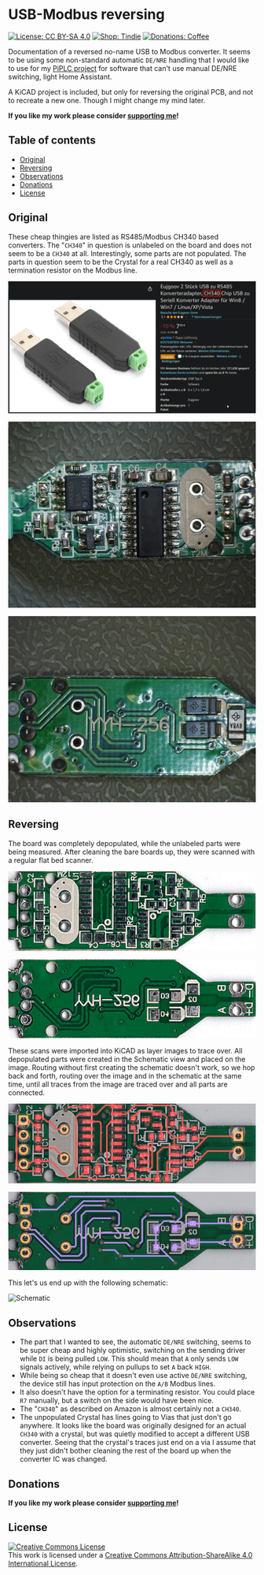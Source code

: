 # USB-Modbus reversing <!-- omit in toc -->

[![License: CC BY-SA 4.0](https://img.shields.io/badge/license-CC%20BY--SA%204.0-blue?style=flat-square)](https://creativecommons.org/licenses/by-sa/4.0/)
[![Shop: Tindie](https://img.shields.io/badge/shop-Tindie-blue?style=flat-square)](https://www.tindie.com/stores/binary-6/?ref=offsite_badges&utm_source=sellers_Chrismettal&utm_medium=badges&utm_campaign=badge_medium)
[![Donations: Coffee](https://img.shields.io/badge/donations-Coffee-brown?style=flat-square)](https://github.com/Chrismettal#donations)

Documentation of a reversed no-name USB to Modbus converter. It seems to be using some non-standard automatic `DE/NRE` handling that I would like to use for my [PiPLC project](https://github.com/chrismettal/piplc) for software that can't use manual DE/NRE switching, light Home Assistant.

A KiCAD project is included, but only for reversing the original PCB, and not to recreate a new one. Though I might change my mind later.

**If you like my work please consider [supporting me](https://github.com/Chrismettal#donations)!**

## Table of contents <!-- omit in toc -->

- [Original](#original)
- [Reversing](#reversing)
- [Observations](#observations)
- [Donations](#donations)
- [License](#license)

## Original

These cheap thingies are listed as RS485/Modbus CH340 based converters. The "`CH340`" in question is unlabeled on the board and does not seem to be a `CH340` at all.
Interestingly, some parts are not populated. The parts in question seem to be the Crystal for a real CH340 as well as a termination resistor on the Modbus line.

![Amazon Listing](/img/Amazon.png)

![MicroFront](/img/Microscope_Popu_Front.jpg)

![MicroBack](/img/Microscope_Popu_Back.jpg)

## Reversing

The board was completely depopulated, while the unlabeled parts were being measured. After cleaning the bare boards up, they were scanned with a regular flat bed scanner.

![ScanFront](img/ScanFront.jpg)

![ScanFront](img/ScanBack.jpg)

These scans were imported into KiCAD as layer images to trace over. All depopulated parts were created in the Schematic view and placed on the image. Routing without first creating the schematic doesn't work, so we hop back and forth, routing over the image and in the schematic at the same time, until all traces from the image are traced over and all parts are connected.

![KiFront](/img/KiFront.png)

![KiBack](/img/KiBack.png)

This let's us end up with the following schematic:

![Schematic](/img/Schematic.png.png)

## Observations

- The part that I wanted to see, the automatic `DE/NRE` switching, seems to be super cheap and highly optimistic, switching on the sending driver while `DI` is being pulled `LOW`. This should mean that `A` only sends `LOW` signals actively, while relying on pullups to set `A` back `HIGH`.
- While being so cheap that it doesn't even use active `DE/NRE` switching, the device still has input protection on the `A/B` Modbus lines.
- It also doesn't have the option for a terminating resistor. You could place `R7` manually, but a switch on the side would have been nice.
- The "`CH340`" as described on Amazon is almost certainly not a `CH340`.
- The unpopulated Crystal has lines going to Vias that just don't go anywhere. It looks like the board was originally designed for an actual `CH340` with a crystal, but was quietly modified to accept a different USB converter. Seeing that the crystal's traces just end on a via I assume that they just didn't bother cleaning the rest of the board up when the converter IC was changed.

## Donations

**If you like my work please consider [supporting me](https://github.com/Chrismettal#donations)!**

## License

 <a rel="CClicense" href="http://creativecommons.org/licenses/by-sa/4.0/"><img alt="Creative Commons License" style="border-width:0" src="https://i.creativecommons.org/l/by-sa/4.0/88x31.png" /></a><br />This work is licensed under a <a rel="license" href="http://creativecommons.org/licenses/by-sa/4.0/">Creative Commons Attribution-ShareAlike 4.0 International License</a>.
